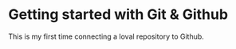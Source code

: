# Getting started with Git & Github

This is my first time connecting a loval repository to Github.
